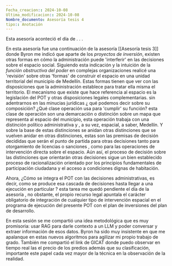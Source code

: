 ```yaml
---
Fecha_creacion:: 2024-10-08
Ultima_modificacion:: 2024-10-08
Nombre_documento: Asesoría tesis 4
tipo:: Anotación
---
```


Esta asesoría aconteció el día de  . . .  

En esta asesoría fue una continuación de la asesoría [[Asesoría tesis 3]] donde Byron me indicó que aparte de los *proyectos de inversión*, existen otras formas en cómo la administración puede 'interferir' en las decisiones sobre el espacio social. Siguiendo esta indicación y la intuición de la *función obstructiva del poder* en complejas organizaciones realicé una 'revisión' sobre otras 'formas' de construir el espacio en una unidad territorial del municipio de Medellín.  Estas formas tienen que ver con las disposiciones que la administración establece para tratar ella misma el territorio. El mecanismo que existe que hace referencia al espacio es la legislación del POT y otras disposiciones legales complementarias. sin adentrarnos en las minucias jurídicas ¿ qué podemos decir sobre su composición? ¿Qué clase operación usa para 'cumplir' su función?  esta clase de operación son una demarcación o distinción sobre un mapa que representa al espacio del municipio, esta operación trabaja con una distinción político administrativa y , a su vez, espacial, a saber, Medellín. Y sobre la base de estas distinciones se anidan otras distinciones que se vuelven anidar en otras distinciones, estas son las premisas de decisión decididas que serán el punto de partida para otras decisiones tanto para otorgamiento de licencias o sanciones , como para las operaciones de intervención directa sobre el espacio. Aún así, el proceso de decisión sobre las distinciones que orientarán otras decisiones sigue un bien establecido proceso de racionalización orientado por los principios fundamentales de participación ciudadana y el acceso a condiciones dignas de habitación. 

Ahora, ¿Cómo se integra el POT con las decisiones administrativas, es decir, como se produce esa cascada de decisiones hasta llegar a una ejecución en particular ? esta tarea me quedó pendiente el día de la asesoría , no obstante, el propio recurso legal apuntala el carácter obligatorio de integración de cualquier tipo de intervención espacial en el programa de ejecución del presente POT con el plan de inversiones del plan de desarrollo. 

En esta sesión se me compartió una idea metodológica que es muy promisoria: usar RAG para darle contexto a un LLM y poder conversar y extraer información de esos datos. Byron ha sido muy insistente en que me apalanque en estas nuevos algoritmos para agilizar mi propio trabajo de grado. También me compartió el link de GICAT donde puedo observar en tiempo real las el precio de los predios además que su clasificación, importante este papel cada vez mayor de la técnica en la observación de la realidad. 
 

